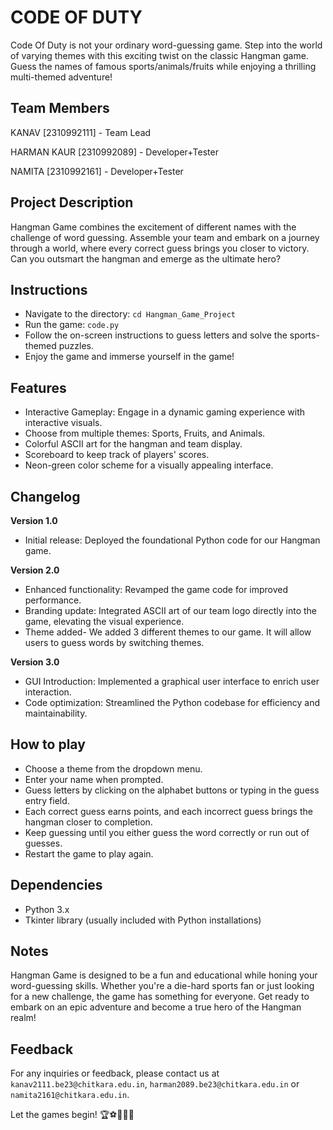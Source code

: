 # CODE OF DUTY

Code Of Duty is not your ordinary word-guessing game. Step into the world of varying themes with this exciting twist on the classic Hangman game. Guess the names of famous sports/animals/fruits while enjoying a thrilling multi-themed adventure!

## Team Members 
KANAV [2310992111] - Team Lead

HARMAN KAUR [2310992089] - Developer+Tester

NAMITA [2310992161] - Developer+Tester

## Project Description

Hangman Game combines the excitement of different names with the challenge of word guessing. Assemble your team and embark on a journey through a world, where every correct guess brings you closer to victory. Can you outsmart the hangman and emerge as the ultimate hero?

## Instructions
- Navigate to the directory: `cd Hangman_Game_Project`
- Run the game: `code.py`
- Follow the on-screen instructions to guess letters and solve the sports-themed puzzles.
- Enjoy the game and immerse yourself in the game!

## Features
- Interactive Gameplay: Engage in a dynamic gaming experience with interactive visuals.
- Choose from multiple themes: Sports, Fruits, and Animals.
- Colorful ASCII art for the hangman and team display.
- Scoreboard to keep track of players' scores.
- Neon-green color scheme for a visually appealing interface.

## Changelog

**Version 1.0**
- Initial release: Deployed the foundational Python code for our Hangman game.

**Version 2.0**
- Enhanced functionality: Revamped the game code for improved performance.
- Branding update: Integrated ASCII art of our team logo directly into the game, elevating the visual experience.
- Theme added- We added 3 different themes to our game. It will allow users to guess words by switching themes.

**Version 3.0**
- GUI Introduction: Implemented a graphical user interface to enrich user interaction.
- Code optimization: Streamlined the Python codebase for efficiency and maintainability.

## How to play
- Choose a theme from the dropdown menu.
- Enter your name when prompted.
- Guess letters by clicking on the alphabet buttons or typing in the guess entry field.
- Each correct guess earns points, and each incorrect guess brings the hangman closer to completion.
- Keep guessing until you either guess the word correctly or run out of guesses.
- Restart the game to play again.
  
## Dependencies
- Python 3.x
- Tkinter library (usually included with Python installations)
  
## Notes
Hangman Game is designed to be a fun and educational while honing your word-guessing skills. Whether you're a die-hard sports fan or just looking for a new challenge, the game has something for everyone. Get ready to embark on an epic adventure and become a true hero of the Hangman realm!

## Feedback
For any inquiries or feedback, please contact us at `kanav2111.be23@chitkara.edu.in`, `harman2089.be23@chitkara.edu.in` or `namita2161@chitkara.edu.in`.

Let the games begin! 🏆⚽️🏀🏈🎾
